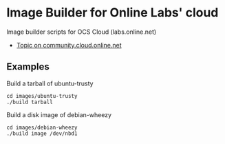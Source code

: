 Image Builder for Online Labs' cloud
====================================

Image builder scripts for OCS Cloud (labs.online.net)

- [Topic on community.cloud.online.net](https://community.cloud.online.net/t/official-new-linux-distributions-debian-coreos-centos-fedora-arch-linux/229/2)

Examples
--------

Build a tarball of ubuntu-trusty

    cd images/ubuntu-trusty
    ./build tarball

Build a disk image of debian-wheezy

    cd images/debian-wheezy
    ./build image /dev/nbd1

